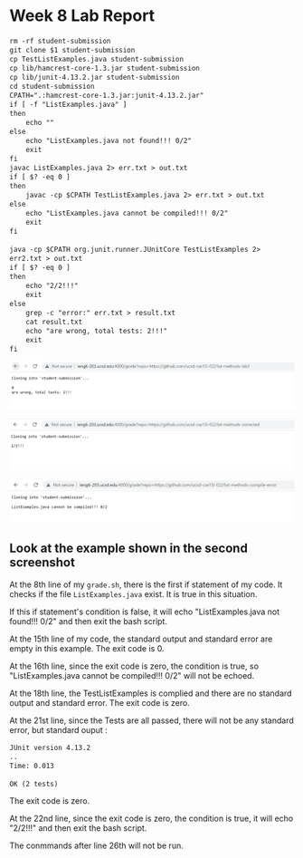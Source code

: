 # Week 8 Lab Report 

```
rm -rf student-submission
git clone $1 student-submission
cp TestListExamples.java student-submission
cp lib/hamcrest-core-1.3.jar student-submission
cp lib/junit-4.13.2.jar student-submission
cd student-submission
CPATH=".:hamcrest-core-1.3.jar:junit-4.13.2.jar"
if [ -f "ListExamples.java" ]
then
    echo ""
else 
    echo "ListExamples.java not found!!! 0/2"
    exit
fi
javac ListExamples.java 2> err.txt > out.txt 
if [ $? -eq 0 ]
then
    javac -cp $CPATH TestListExamples.java 2> err.txt > out.txt
else
    echo "ListExamples.java cannot be compiled!!! 0/2"
    exit
fi

java -cp $CPATH org.junit.runner.JUnitCore TestListExamples 2> err2.txt > out.txt
if [ $? -eq 0 ]
then
    echo "2/2!!!"
    exit
else
    grep -c "error:" err.txt > result.txt
    cat result.txt
    echo "are wrong, total tests: 2!!!"
    exit
fi
```

![image](/lab-report-1-week-8-folder/repo1.png)

![image](/lab-report-1-week-8-folder/repo2.png)

![image](/lab-report-1-week-8-folder/repo4.png)

## Look at the example shown in the second screenshot

At the 8th line of my `grade.sh`, there is the first if statement of my code. It checks if the file `ListExamples.java` exist. It is true in this situation. 

If this if statement's condition is false, it will echo "ListExamples.java not found!!! 0/2" and then exit the bash script.

At the 15th line of my code, the standard output and standard error are empty in this example. The exit code is 0.

At the 16th line, since the exit code is zero, the condition is true, so "ListExamples.java cannot be compiled!!! 0/2" will not be echoed. 

At the 18th line, the TestListExamples is complied and there are no standard output and standard error. The exit code is zero.

At the 21st line, since the Tests are all passed, there will not be any standard error, but standard ouput : 
```
JUnit version 4.13.2
..
Time: 0.013

OK (2 tests)
```
The exit code is zero.

At the 22nd line, since the exit code is zero, the condition is true, it will echo "2/2!!!" and then exit the bash script.

The conmmands after line 26th will not be run. 

